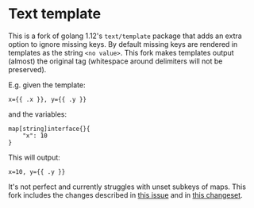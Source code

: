 # Text template
This is a fork of golang 1.12's `text/template` package that adds an extra option to ignore missing keys. By default missing keys are rendered in templates as the string `<no value>`. This fork makes templates output (almost) the original tag (whitespace around delimiters will not be preserved).

E.g. given the template:
```
x={{ .x }}, y={{ .y }}
```
and the variables:
```
map[string]interface{}{
    "x": 10
}
```
This will output:
```
x=10, y={{ .y }}
```

It's not perfect and currently struggles with unset subkeys of maps. This fork includes the changes described in [this issue](https://github.com/golang/go/issues/23488) and in [this changeset](https://go-review.googlesource.com/c/go/+/88596/).

